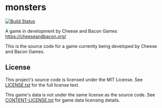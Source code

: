 # monsters
[![Build Status](https://wells-family.xyz/jenkins/buildStatus/icon?job=monsters)](https://wells-family.xyz/jenkins/job/monsters/)

A game in development by Cheese and Bacon Games
https://cheeseandbacon.org/

This is the source code for a game currently being developed by Cheese and Bacon Games.

## License
This project's source code is licensed under the MIT License. See [LICENSE.txt](docs/LICENSE.txt) for the full license text.

This game's data is not under the same license as the source code. See [CONTENT-LICENSE.txt](docs/CONTENT-LICENSE.txt) for game data licensing details.
